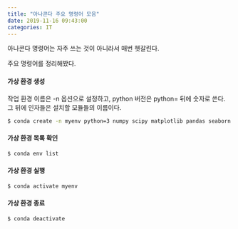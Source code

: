 ```yaml
---
title: "아나콘다 주요 명령어 모음"
date: 2019-11-16 09:43:00
categories: IT
---
```

아나콘다 명령어는 자주 쓰는 것이 아니라서 매번 헷갈린다.

주요 명령어를 정리해봤다.

#### 가상 환경 생성

작업 환경 이름은 -n 옵션으로 설정하고, python 버전은 python= 뒤에 숫자로 쓴다. 그 뒤에 인자들은 설치할 모듈들의 이름이다.
```bash
$ conda create -n myenv python=3 numpy scipy matplotlib pandas seaborn
```

#### 가상 환경 목록 확인
```bash
$ conda env list
```

#### 가상 환경 실행
```bash
$ conda activate myenv
```

#### 가상 환경 종료
```bash
$ conda deactivate
```
